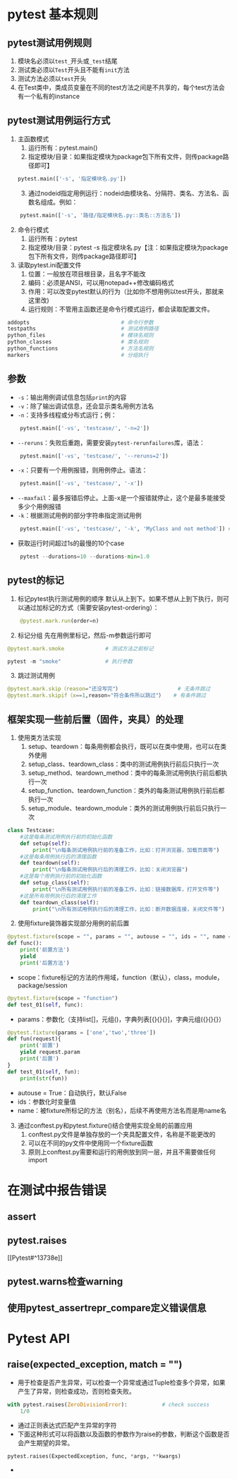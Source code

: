 # pytest 基本规则

## pytest测试用例规则

1. 模块名必须以`test_`开头或`_test`结尾
2. 测试类必须以`Test`开头且不能有`init`方法
3. 测试方法必须以`test`开头
4. 在Test类中，类成员变量在不同的test方法之间是不共享的，每个test方法会有一个私有的instance
## pytest测试用例运行方式
1. 主函数模式
   1) 运行所有：pytest.main()
   2) 指定模块/目录：如果指定模块为package包下所有文件，则传package路径即可】
   ```python
   pytest.main(['-s', '指定模块名.py'])
	```
   3) 通过nodeid指定用例运行：nodeid由模块名、分隔符、类名、方法名、函数名组成。例如：
```python
	pytest.main(['-s', '路径/指定模块名.py::类名::方法名'])
```
2. 命令行模式
    1) 运行所有：pytest
    2) 指定模块/目录：pytest -s 指定模块名.py【注：如果指定模块为package包下所有文件，则传package路径即可】
3. 读取pytest.ini配置文件
	1) 位置：一般放在项目根目录，且名字不能改
	2) 编码：必须是ANSI，可以用notepad++修改编码格式
	3) 作用：可以改变pytest默认的行为（比如你不想用例以test开头，那就来这里改)
	4) 运行规则：不管用主函数还是命令行模式运行，都会读取配置文件。
```python
addopts                             # 命令行参数
testpaths                           # 测试用例路径
python_files                        # 模块名规则
python_classes                      # 类名规则
python_functions                    # 方法名规则
markers                             # 分组执行
```

## 参数
- `-s`：输出用例调试信息包括`print`的内容
- `-v`：除了输出调试信息，还会显示类名用例方法名
- `-n`：支持多线程或分布式运行；例：
```python
	pytest.main(['-vs', 'testcase/', '-n=2'])
```
- `--reruns`：失败后重跑，需要安装`pytest-rerunfailures`库，语法：
```python
	pytest.main(['-vs', 'testcase/', '--reruns=2'])
```
- `-x`：只要有一个用例报错，则用例停止。语法：
```python
	pytest.main(['-vs', 'testcase/', '-x'])
```
- `--maxfail`：最多报错后停止。上面-x是一个报错就停止，这个是最多能接受多少个用例报错
- `-k`：根据测试用例的部分字符串指定测试用例
```python
	pytest.main(['-vs', 'testcase/', '-k', 'MyClass and not method']) # 包含MyClass但不包含method的方法
```
- 获取运行时间超过1s的最慢的10个case
```python
	pytest --durations=10 --durations-min=1.0
```
## pytest的标记
1. 标记pytest执行测试用例的顺序
	默认从上到下。如果不想从上到下执行，则可以通过加标记的方式（需要安装pytest-ordering）：
```python
	@pytest.mark.run(order=n)
```
2. 标记分组
	先在用例里标记，然后-m参数运行即可
```python
@pytest.mark.smoke             # 测试方法之前标记

pytest -m "smoke"              # 执行参数
```
3. 跳过测试用例
```python
@pytest.mark.skip（reason="还没写完"）                  # 无条件跳过
@pytest.mark.skipif（x==1,reason="符合条件所以跳过"）   # 有条件跳过
```

## 框架实现一些前后置（固件，夹具）的处理
1. 使用类方法实现
	1) setup、teardown：每条用例都会执行，既可以在类中使用，也可以在类外使用
	2) setup_class、teardown_class：类中的测试用例执行前后只执行一次
	3) setup_method、teardown_method：类中的每条测试用例执行前后都执行一次
	4) setup_function、teardown_function：类外的每条测试用例执行前后都执行一次
	5) setup_module、teardown_module：类外的测试用例执行前后只执行一次
```python
class Testcase:
    #这是每条测试用例执行前的初始化函数
    def setup(self):
        print("\n每条测试用例执行前的准备工作，比如：打开浏览器，加载页面等")
    #这是每条用例执行后的清理函数
    def teardown(self):
        print("\n每条测试用例执行后的清理工作，比如：关闭浏览器")
    #这是每个用例执行前的初始化函数
    def setup_class(self):
        print("\n所有测试用例执行前的准备工作，比如：链接数据库，打开文件等")
    #这是所有用例执行后的清理工作
    def teardown_class(self):
        print("\n所有测试用例执行后的清理工作，比如：断开数据连接，关闭文件等")
```

2. 使用fixture装饰器实现部分用例的前后置
```python 
@pytest.fixture(scope = "", params = "", autouse = "", ids = "", name = "")
def func():
	print('前置方法')
	yield
	print('后置方法')
```
- scope：fixture标记的方法的作用域，function（默认），class，module，package/session
```python
@pytest.fixture(scope = "function")
def test_01(self, func):
```
- params：参数化（支持list[]，元组()，字典列表[{}{}{}]，字典元组({}{}{}）
```python
@pytest.fixture(params = ['one','two','three'])
def fun(request){
	print('前置')
	yield request.param
	print('后置')
}
def test_01(self, fun):
	print(str(fun))
```
- autouse = True：自动执行，默认False
- ids：参数化时变量值
- name：被fixture所标记的方法（别名），后续不再使用方法名而是用name名

3. 通过conftest.py和pytest.fixture()结合使用实现全局的前置应用
	1) conftest.py文件是单独存放的一个夹具配置文件，名称是不能更改的
	2) 可以在不同的py文件中使用同一个fixture函数
	3) 原则上conftest.py需要和运行的用例放到同一层，并且不需要做任何import 



# 在测试中报告错误
## assert
## pytest.raises
[[Pytest#^13738e]]
## pytest.warns检查warning
## 使用pytest_assertrepr_compare定义错误信息





# Pytest API
## raise(expected_exception, match = "")

- 用于检查是否产生异常，可以检查一个异常或通过Tuple检查多个异常，如果产生了异常，则检查成功，否则检查失败。
```python
with pytest.raises(ZeroDivisionError):           # check success
	1/0
```
- 通过正则表达式匹配产生异常的字符
- 下面这种形式可以将函数以及函数的参数作为raise的参数，判断这个函数是否会产生期望的异常。
```python
pytest.raises(ExpectedException, func, *args, **kwargs)
```
- 